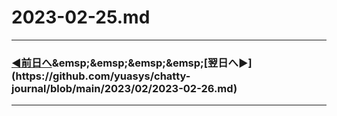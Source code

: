 # 2023-02-25.md
---
### [◀️前日へ]([https://github.com/yuasys/chatty-journal/blob/main/2023/02/2023-02-24.md](https://github.com/yuasys/chatty-journal/blob/main/2023/02/2023-02-26.md))&emsp;&emsp;&emsp;&emsp;[翌日へ▶️](https://github.com/yuasys/chatty-journal/blob/main/2023/02/2023-02-26.md)

---

